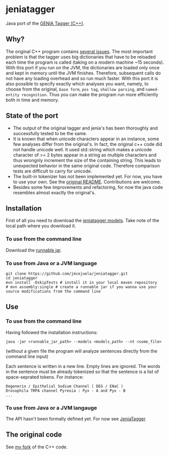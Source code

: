# jeniatagger

Java port of the [GENIA Tagger (C++)](http://www.nactem.ac.uk/tsujii/GENIA/tagger/).


## Why?

The original C++ program contains [several issues](https://github.com/jmcejuela/geniatagger#known-issues). The most important problem is that the tagger uses big dictionaries that have to be reloaded each time the program is called (taking on a modern machine ~15 seconds). With this port if you run on the JVM, the dictionaries are loaded only once and kept in memory until the JVM finishes. Therefore, subsequent calls do not have any loading overhead and so run much faster. With this port it is also possible to specify exactly which analyses you want, namely, to choose from the original, `base form`, `pos tag`, `shallow parsing`, and `named-entity recognition`. Thus you can make the program run more efficiently both in time and memory.


## State of the port

* The output of the original tagger and jenia's has been thoroughly and successfully tested to be the same.
* It is known that when unicode characters appear in an instance, some few analyses differ from the original's. In fact, the original c++ code did not handle unicode well. It used std::string which makes a unicode character of >= 2 bytes appear in a string as multiple characters and thus wrongnly increment the size of the containing string. This leads to unexpected behavior in the same original code. Therefore comparison tests are difficult to carry for unicode.
* The built-in tokenizer has not been implemented yet. For now, you have to use your own. See the [original README](https://github.com/jmcejuela/jeniatagger/ORIGINAL_GENIATAGGER_README). Contributions are welcome.
* Besides some few improvements and refactoring, for now the java code resembles almost exactly the original's.


## Installation

First of all you need to download the [jeniatagger models](http://sourceforge.net/projects/jeniatagger/files/models.zip/download). Take note of the local path where you download it.

### To use from the command line

Download the [runnable jar](http://sourceforge.net/projects/jeniatagger/files/jeniatagger-0.4.0-jar-with-dependencies.jar/download).

### To use from Java or a JVM language

    git clone https://github.com/jmcejuela/jeniatagger.git
    cd jeniatagger
    mvn install -DskipTests # install it in your local maven repository
    # mvn assembly:single # create a runnable jar if you wanna use your source modifications from the command line

## Use

### To use from the command line

Having followed the installation instructions:

`java -jar <runnable_jar_path> --models <models_path> --nt <some_file>`

(without a given file the program will analyze sentences directly from the command line input)

Each sentence is written in a new line. Empty lines are ignored. The words in the sentence must be already tokenized so that the sentence is a list of space-seprated tokens. For instance:

    Degenerin / Epithelial Sodium Channel ( DEG / ENaC )
    Drosophila TRPA channel Pyrexia : Pyx - A and Pyx - B
    ...

### To use from Java or a JVM langauge

The API hasn't been formally defined yet. For now see [JeniaTagger](https://github.com/jmcejuela/jeniatagger/blob/develop/src/main/java/com/jmcejuela/bio/jenia/JeniaTagger.java)


## The original code

See [my fork](https://github.com/jmcejuela/geniatagger) of the C++ code.
